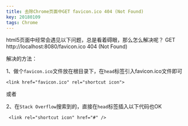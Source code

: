 ```yaml
---
title: 去除Chrome页面中GET favicon.ico 404 (Not Found)
key: 20180109
tags: Chrome
---
```


html5页面中经常会遇见以下问题，总是看着碍眼，那么怎么解决呢？
GET http://localhost:8080/favicon.ico 404 (Not Found)

<!--more-->

解决的方法：

1、做个`favicon.ico`文件放在根目录下，在`head`标签引入favicon.ico文件即可
```
<link href="favicon.ico" rel="shortcut icon">
```
或者

2、在`Stack Overflow`搜索到的，直接在`head`标签插入以下代码也OK
```
 <link rel="shortcut icon" href="#" />
 ```